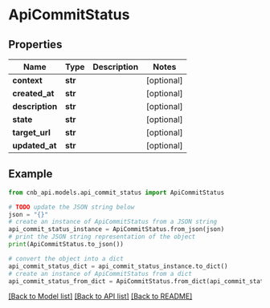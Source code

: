# ApiCommitStatus


## Properties

Name | Type | Description | Notes
------------ | ------------- | ------------- | -------------
**context** | **str** |  | [optional] 
**created_at** | **str** |  | [optional] 
**description** | **str** |  | [optional] 
**state** | **str** |  | [optional] 
**target_url** | **str** |  | [optional] 
**updated_at** | **str** |  | [optional] 

## Example

```python
from cnb_api.models.api_commit_status import ApiCommitStatus

# TODO update the JSON string below
json = "{}"
# create an instance of ApiCommitStatus from a JSON string
api_commit_status_instance = ApiCommitStatus.from_json(json)
# print the JSON string representation of the object
print(ApiCommitStatus.to_json())

# convert the object into a dict
api_commit_status_dict = api_commit_status_instance.to_dict()
# create an instance of ApiCommitStatus from a dict
api_commit_status_from_dict = ApiCommitStatus.from_dict(api_commit_status_dict)
```
[[Back to Model list]](../README.md#documentation-for-models) [[Back to API list]](../README.md#documentation-for-api-endpoints) [[Back to README]](../README.md)


